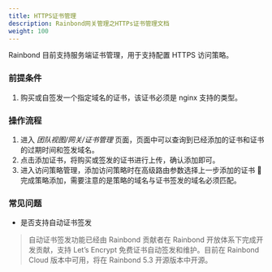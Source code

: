 ```yaml
---
title: HTTPS证书管理
description: Rainbond网关管理之HTTPs证书管理文档
weight: 100
---
```


Rainbond 目前支持服务端证书管理，用于支持配置 HTTPS 访问策略。

### 前提条件

1. 购买或自签发一个指定域名的证书，该证书必须是 nginx 支持的类型。

### 操作流程

1. 进入 _团队视图/网关/证书管理_ 页面，页面中可以查询到已经添加的证书和证书的过期时间和签发域名。
2. 点击添加证书，将购买或签发的证书进行上传，确认添加即可。
3. 进入访问策略管理，添加访问策略时在高级路由参数选择上一步添加的证书  完成策略添加，需要注意的是策略的域名与证书签发的域名必须匹配。

### 常见问题

- 是否支持自动证书签发

> 自动证书签发功能已经由 Rainbond 贡献者在 Rainbond 开放体系下完成开发贡献，支持 Let’s Encrypt 免费证书自动签发和维护。目前在 Rainbond Cloud 版本中可用，将在 Rainbond 5.3 开源版本中开源。
